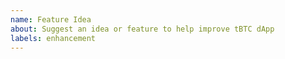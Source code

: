 ```yaml
---
name: Feature Idea
about: Suggest an idea or feature to help improve tBTC dApp
labels: enhancement
---
```

